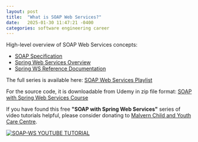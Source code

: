 ```yaml
---
layout: post
title:  "What is SOAP Web Services?"
date:   2025-01-30 11:47:21 -0400
categories: software engineering career
---
```


High-level overview of SOAP Web Services concepts:

- [SOAP Specification](https://www.w3.org/TR/soap/)
- [Spring Web Services Overview](https://spring.io/projects/spring-ws#overview)
- [Spring WS Reference Documentation](https://docs.spring.io/spring-ws/docs/2.3.1.RELEASE/reference/htmlsingle/)

The full series is available here: [SOAP Web Services Playlist](https://www.youtube.com/playlist?list=PLPnaArAh2-4RDjqGHvu94EGLd_JoKWUqh&jct=_OK9JGwMqo6rdr1SqiPAkClkW9T3yg)

For the source code, it is downloadable from Udemy in zip file format: [SOAP with Spring Web Services Course](https://www.udemy.com/soap-with-spring-web-services/?couponCode=SOAP-SPRING-WS-UDEMY)

If you have found this free **"SOAP with Spring Web Services"** series of video tutorials helpful, please consider donating to [Malvern Child and Youth Care Centre](https://www.facebook.com/MalvernChildandYouthCareCentre/).

[![SOAP-WS YOUTUBE TUTORIAL](https://img.youtube.com/vi/_DRwjyHKWmQ/mq2.jpg)](https://www.youtube.com/watch?v=_DRwjyHKWmQ)
